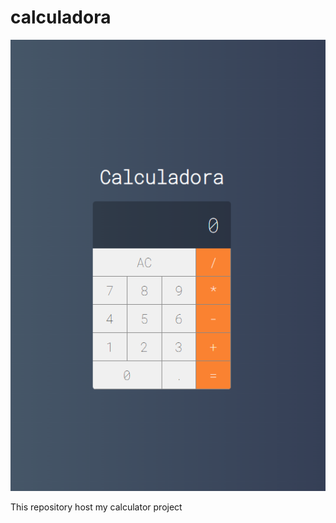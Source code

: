 # calculadora
![alt text](src/assets/calculator-mac.png)


This repository host my calculator project



